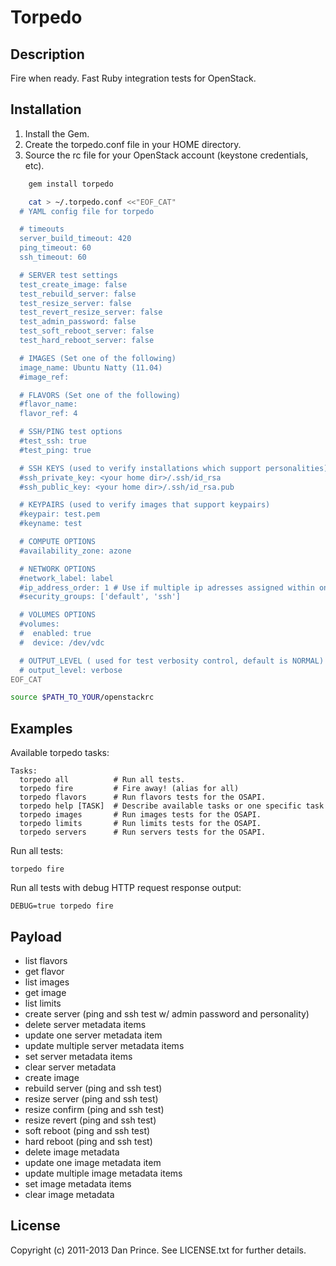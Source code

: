 Torpedo
=======

Description
-----------

Fire when ready. Fast Ruby integration tests for OpenStack.

Installation
------------

1. Install the Gem.
2. Create the torpedo.conf file in your HOME directory.
3. Source the rc file for your OpenStack account (keystone credentials, etc).

```bash
	gem install torpedo

    cat > ~/.torpedo.conf <<"EOF_CAT"
  # YAML config file for torpedo

  # timeouts
  server_build_timeout: 420
  ping_timeout: 60
  ssh_timeout: 60

  # SERVER test settings
  test_create_image: false
  test_rebuild_server: false
  test_resize_server: false
  test_revert_resize_server: false
  test_admin_password: false
  test_soft_reboot_server: false
  test_hard_reboot_server: false

  # IMAGES (Set one of the following)
  image_name: Ubuntu Natty (11.04)
  #image_ref:

  # FLAVORS (Set one of the following)
  #flavor_name: 
  flavor_ref: 4

  # SSH/PING test options
  #test_ssh: true
  #test_ping: true

  # SSH KEYS (used to verify installations which support personalities)
  #ssh_private_key: <your home dir>/.ssh/id_rsa
  #ssh_public_key: <your home dir>/.ssh/id_rsa.pub

  # KEYPAIRS (used to verify images that support keypairs)
  #keypair: test.pem
  #keyname: test

  # COMPUTE OPTIONS
  #availability_zone: azone

  # NETWORK OPTIONS
  #network_label: label
  #ip_address_order: 1 # Use if multiple ip adresses assigned within one network
  #security_groups: ['default', 'ssh'] 

  # VOLUMES OPTIONS
  #volumes:
  #  enabled: true
  #  device: /dev/vdc

  # OUTPUT_LEVEL ( used for test verbosity control, default is NORMAL)
  # output_level: verbose
EOF_CAT

source $PATH_TO_YOUR/openstackrc
```

Examples
--------

Available torpedo tasks:

	Tasks:
	  torpedo all          # Run all tests.
	  torpedo fire         # Fire away! (alias for all)
	  torpedo flavors      # Run flavors tests for the OSAPI.
	  torpedo help [TASK]  # Describe available tasks or one specific task
	  torpedo images       # Run images tests for the OSAPI.
	  torpedo limits       # Run limits tests for the OSAPI.
	  torpedo servers      # Run servers tests for the OSAPI.

Run all tests:

	torpedo fire

Run all tests with debug HTTP request response output:

	DEBUG=true torpedo fire

Payload
--------

* list flavors
* get flavor
* list images
* get image
* list limits
* create server (ping and ssh test w/ admin password and personality)
* delete server metadata items
* update one server metadata item
* update multiple server metadata items
* set server metadata items
* clear server metadata
* create image
* rebuild server (ping and ssh test)
* resize server (ping and ssh test)
* resize confirm (ping and ssh test)
* resize revert (ping and ssh test)
* soft reboot (ping and ssh test)
* hard reboot (ping and ssh test)
* delete image metadata
* update one image metadata item
* update multiple image metadata items
* set image metadata items
* clear image metadata

License
-------
Copyright (c) 2011-2013 Dan Prince. See LICENSE.txt for further details.
